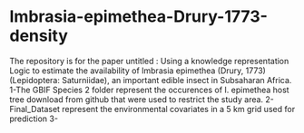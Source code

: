 # Imbrasia-epimethea-Drury-1773-density
The repository is for the paper untitled : Using a knowledge representation Logic to estimate the availability of Imbrasia epimethea (Drury, 1773) (Lepidoptera: Saturniidae), an important edible insect in Subsaharan Africa.
1-The GBIF Species 2 folder represent the occurences of I. epimethea host tree download from github that were used to restrict the study area.
2-Final_Dataset represent the environmental covariates in a 5 km grid used for prediction
3-
